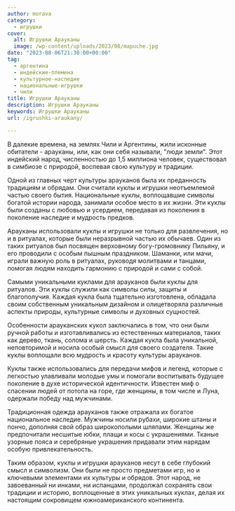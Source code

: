 ```yaml
---
author: morava
category:
  - игрушки
cover:
  alt: Игрушки Арауканы
  image: /wp-content/uploads/2023/08/mapuche.jpg
date: "2023-08-06T21:30:00+00:00"
tag:
  - аргентина
  - индейские-племена
  - культурное-наследие
  - национальные-игрушки
  - чили
title: Игрушки Арауканы
description: Игрушки Арауканы
keywords: Игрушки Арауканы
url: /igrushki-araukany/

---
```

В далекие времена, на землях Чили и Аргентины, жили исконные обитатели \- арауканы, или, как они себя называли, "люди земли". Этот индейский народ, численностью до 1,5 миллиона человек, существовал в симбиозе с природой, воспевая свою культуру и традиции.

Одной из главных черт культуры арауканов была их преданность традициям и обрядам. Они считали куклы и игрушки неотъемлемой частью своего бытия. Национальные куклы, воплощавшие символы богатой истории народа, занимали особое место в их жизни. Эти куклы были созданы с любовью и усердием, передавая из поколения в поколение наследие и мудрость предков.

Арауканы использовали куклы и игрушки не только для развлечения, но и в ритуалах, которые были неразрывной частью их обычаев. Один из таких ритуалов был посвящен верховному богу-громовнику Пильяну, и его проводили с особым пышным праздником. Шаманки, или мачи, играли важную роль в ритуалах, руководя молитвами и танцами, помогая людям находить гармонию с природой и сами с собой.

Самыми уникальными куклами для арауканов были куклы для ритуалов. Эти куклы служили как символы силы, защиты и благополучия. Каждая кукла была тщательно изготовлена, обладала своим собственным уникальным дизайном и олицетворяла различные аспекты природы, культурные символы и духовных сущностей.

Особенности арауканских кукол заключались в том, что они были ручной работы и изготавливались из естественных материалов, таких как дерево, ткань, солома и шерсть. Каждая кукла была уникальной, неповторимой и носила особый смысл для своего создателя. Такие куклы воплощали всю мудрость и красоту культуры арауканов.

Куклы также использовались для передачи мифов и легенд, которые с легкостью улавливали молодые умы и помогали воспитывать будущее поколение в духе исторической идентичности. Известен миф о спасении людей от потопа на горе, где женщины, в том числе и Луна, одержали победу над мужчинами.

Традиционная одежда арауканов также отражала их богатое национальное наследие. Мужчины носили рубахи, широкие штаны и пончо, дополняя свой образ широкополыми шляпами. Женщины же предпочитали несшитые юбки, плащи и косы с украшениями. Тканые узорные пояса и серебряные украшения придавали этим нарядам особую привлекательность.

Таким образом, куклы и игрушки арауканов несут в себе глубокий смысл и символизм. Они были не просто предметами игр, но и ключевыми элементами их культуры и обрядов. Этот народ, не завоеванный ни инками, ни испанцами, продолжал сохранять свои традиции и историю, воплощенные в этих уникальных куклах, делая их настоящим сокровищем южноамериканского континента.
